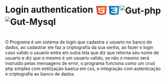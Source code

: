 # Login authentication  <img align="center" alt="Gut-HTML" height="30" width="40" src="https://raw.githubusercontent.com/devicons/devicon/master/icons/html5/html5-original.svg"><img align="center" alt="Gut-CSS" height="30" width="40" src="https://raw.githubusercontent.com/devicons/devicon/master/icons/css3/css3-original.svg"><img align="center" alt="Gut-php" height="30" width="40" src="https://cdn.jsdelivr.net/gh/devicons/devicon/icons/php/php-plain.svg"><img align="center" alt="Gut-Mysql" height="30" width="40" src="https://cdn.jsdelivr.net/gh/devicons/devicon/icons/mysql/mysql-original.svg">

#
O Programa é um sistema de login que cadastra o usuario no banco de dados, ao cadastrar ele faz a criptografia da sua senha, ao fazer o login caso valido o usuario entra em outra tela que diz que retorna seu nome de usuario e diz que o mesmo é um usuario valido, se não o mesmo será instruido pelas mensagens de error, o programa funciona como um crud php simples com estilização basica em css, e integração com autenticação e criptografia ao banco de dados.
